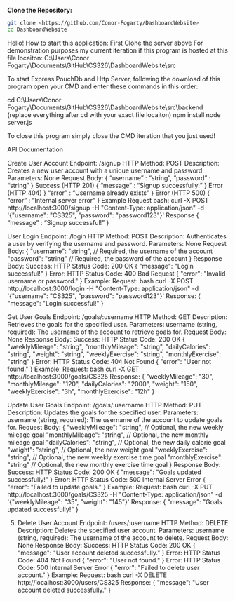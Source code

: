 **Clone the Repository:**
```sh
git clone <https://github.com/Conor-Fogarty/DashboardWebsite>
cd DashboardWebsite
```
Hello!
How to start this application:
First Clone the server above 
For demonstration purposes my current iteration if this program is hosted at this file locaiton: C:\Users\Conor Fogarty\Documents\GitHub\CS326\DashboardWebsite\src

To start Express PouchDb and Http Server, following the download of this program open your CMD and enter these commands in this order:
 
cd C:\Users\Conor Fogarty\Documents\GitHub\CS326\DashboardWebsite\src\backend
(replace everything after cd with your exact file locaiton)
npm install
node server.js

To close this program simply close the CMD iteration that you just used!


API Documentation 

Create User Account
Endpoint: /signup
HTTP Method: POST
Description: Creates a new user account with a unique username and password.
Parameters: None
Request Body:
{
	“username” : “string”,
	“password” : “string”
}
Success (HTTP 201)
{
“message” : “Signup successfully!”
}
Error (HTTP 404)
}
“error” : “Username already exists”
}
Error (HTTP 500)
{
	“error” : “Internal server error”
}
Example 
Request 
bash: 
curl -X POST http://localhost:3000/signup -H "Content-Type: application/json" -d '{"username": "CS325", "password": "password123"}'
Response
{
	“message” : “Signup successful!”
}

User Login
Endpoint: /login
HTTP Method: POST
Description: Authenticates a user by verifying the username and password.
Parameters: None
Request Body:
{
  "username": "string",   // Required, the username of the account
  "password": "string"    // Required, the password of the account
}
Response Body:
Success:
HTTP Status Code: 200 OK
{
  "message": "Login successful!"
}
Error:
HTTP Status Code: 400 Bad Request
{
  "error": "Invalid username or password."
}
Example:
Request:
bash curl -X POST http://localhost:3000/login -H "Content-Type: application/json" -d '{"username": "CS325", "password": "password123"}'
Response:
{
  "message": "Login successful!"
}

Get User Goals
Endpoint: /goals/:username
HTTP Method: GET
Description: Retrieves the goals for the specified user.
Parameters:
username (string, required): The username of the account to retrieve goals for.
Request Body: None
Response Body:
Success:
HTTP Status Code: 200 OK
{
  "weeklyMileage": "string",
  "monthlyMileage": "string",
  "dailyCalories": "string",
  "weight": "string",
  "weeklyExercise": "string",
  "monthlyExercise": "string"
}
Error:
HTTP Status Code: 404 Not Found
{
  "error": "User not found."
}
Example:
Request:
bash curl -X GET http://localhost:3000/goals/CS325
Response:
{
  "weeklyMileage": "30",
  "monthlyMileage": "120",
  "dailyCalories": "2000",
  "weight": "150",
  "weeklyExercise": "3h",
  "monthlyExercise": "12h"
}


Update User Goals
Endpoint: /goals/:username
HTTP Method: PUT
Description: Updates the goals for the specified user.
Parameters:
username (string, required): The username of the account to update goals for.
Request Body:
{
  "weeklyMileage": "string",   // Optional, the new weekly mileage goal
  "monthlyMileage": "string",  // Optional, the new monthly mileage goal
  "dailyCalories": "string",   // Optional, the new daily calorie goal
  "weight": "string",          // Optional, the new weight goal
  "weeklyExercise": "string",  // Optional, the new weekly exercise time goal
  "monthlyExercise": "string"  // Optional, the new monthly exercise time goal
}
Response Body:
Success:
HTTP Status Code: 200 OK
{
  "message": "Goals updated successfully!"
}
Error:
HTTP Status Code: 500 Internal Server Error
{
  "error": "Failed to update goals."
}
Example:
Request:
bash
curl -X PUT http://localhost:3000/goals/CS325 -H "Content-Type: application/json" -d '{"weeklyMileage": "35", "weight": "145"}'
Response:
{
  "message": "Goals updated successfully!"
}


5. Delete User Account
Endpoint: /users/:username
HTTP Method: DELETE
Description: Deletes the specified user account.
Parameters:
username (string, required): The username of the account to delete.
Request Body: None
Response Body:
Success:
HTTP Status Code: 200 OK
{
  "message": "User account deleted successfully."
}
Error:
HTTP Status Code: 404 Not Found
{
  "error": "User not found."
}
Error:
HTTP Status Code: 500 Internal Server Error
{
  "error": "Failed to delete user account."
}
Example:
Request:
bash
curl -X DELETE http://localhost:3000/users/CS325
Response:
{
  "message": "User account deleted successfully."
}













